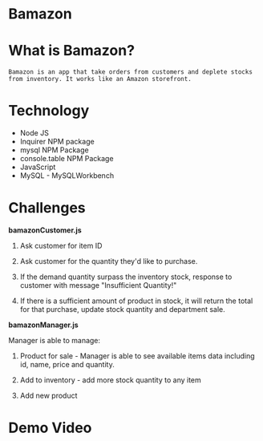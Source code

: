 # Bamazon

# What is Bamazon?

    Bamazon is an app that take orders from customers and deplete stocks from inventory. It works like an Amazon storefront. 

# Technology
 
* Node JS
* Inquirer NPM package
* mysql NPM Package
* console.table NPM Package
* JavaScript
* MySQL - MySQLWorkbench

# Challenges

**bamazonCustomer.js** 

1. Ask customer for item ID 
1. Ask customer for the quantity they'd like to purchase.
  1. If the demand quantity surpass the inventory stock, response to customer with message "Insufficient Quantity!"

  1. If there is a sufficient amount of product in stock, it will return the total for that purchase, update stock quantity and department sale. 

**bamazonManager.js**

Manager is able to manage:

1. Product for sale - Manager is able to see available items data including id, name, price and quantity.

1. Add to inventory - add more stock quantity to any item

1. Add new product 


# Demo Video



